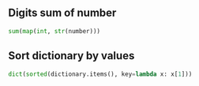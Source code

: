 ## Digits sum of number
```py
sum(map(int, str(number)))
```

## Sort dictionary by values
```py
dict(sorted(dictionary.items(), key=lambda x: x[1]))
```